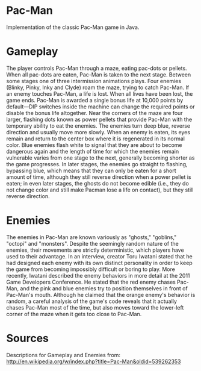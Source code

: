 Pac-Man
=======

Implementation of the classic Pac-Man game in Java.

Gameplay
========

The player controls Pac-Man through a maze, eating pac-dots or pellets. When all pac-dots are eaten, Pac-Man is taken to the next stage. Between some stages one of three intermission animations plays. Four enemies (Blinky, Pinky, Inky and Clyde) roam the maze, trying to catch Pac-Man. If an enemy touches Pac-Man, a life is lost. When all lives have been lost, the game ends. Pac-Man is awarded a single bonus life at 10,000 points by default—DIP switches inside the machine can change the required points or disable the bonus life altogether. Near the corners of the maze are four larger, flashing dots known as power pellets that provide Pac-Man with the temporary ability to eat the enemies. The enemies turn deep blue, reverse direction and usually move more slowly. When an enemy is eaten, its eyes remain and return to the center box where it is regenerated in its normal color. Blue enemies flash white to signal that they are about to become dangerous again and the length of time for which the enemies remain vulnerable varies from one stage to the next, generally becoming shorter as the game progresses. In later stages, the enemies go straight to flashing, bypassing blue, which means that they can only be eaten for a short amount of time, although they still reverse direction when a power pellet is eaten; in even later stages, the ghosts do not become edible (i.e., they do not change color and still make Pacman lose a life on contact), but they still reverse direction.

Enemies
=======

The enemies in Pac-Man are known variously as "ghosts," "goblins," "octopi" and "monsters". Despite the seemingly random nature of the enemies, their movements are strictly deterministic, which players have used to their advantage. In an interview, creator Toru Iwatani stated that he had designed each enemy with its own distinct personality in order to keep the game from becoming impossibly difficult or boring to play. More recently, Iwatani described the enemy behaviors in more detail at the 2011 Game Developers Conference. He stated that the red enemy chases Pac-Man, and the pink and blue enemies try to position themselves in front of Pac-Man's mouth. Although he claimed that the orange enemy's behavior is random, a careful analysis of the game's code reveals that it actually chases Pac-Man most of the time, but also moves toward the lower-left corner of the maze when it gets too close to Pac-Man.

Sources
=======

Descriptions for Gameplay and Enemies from:  
http://en.wikipedia.org/w/index.php?title=Pac-Man&oldid=539262353
